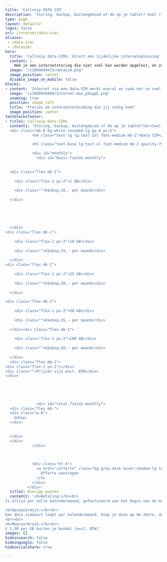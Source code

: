 ```yaml
---
title: 'Callvoip DATA SIM'
description: 'Storing, backup, buitengebied of 4G op je tablet? Snel (tijdelijk) internet met een data-SIM van Callvoip.'
type: page
layout: default2
logos: false
url: /internet/data-sim/
aliases:
 - /data-sim/
 - /datasim/
hero:
  title: 'Callvoip data-SIMs: direct een tijdelijke internetoplossing'
  content: |-
    Heb je een internetstoring die niet snel kan worden opgelost, en zoek je een tijdelijk alternatief? Callvoip kan je voorzien van een data-SIM zodat je snel weer online bent. Een ideale match met bv de FRITZBox 6850.<br><br><a href="https://callvoip.nl/aanvragen/data-sim/" target="_blank" class="button">Data-SIM aanvragen</a>
  image: "/v1604049415/datasim.png"
  image_position: center
  disable_image_on_mobile: false
blocks:
- content: 'Internet via een data-SIM werkt overal en vaak net zo snel als de internetverbinding die je gewend bent thuis!<br>Dat maakt een data-SIM een fijne oplossing als je onverwachts wordt geplaagd door een internetstoring. Vooral als die wat langer duurt!<br>We kunnen je snel voorzien van een complete oplossing: een SIM kaart met het gewenste abonnement. Fijn is dat je geen lange looptijd hebt, je kunt het abonnement dus weer opzeggen als het niet meer nodig is. Naast de SIM kunnen we je ook voorzien van een FRITZBox waar we de SIM al in plaatsen. Je hoeft dan alleen nog maar de stekker in het stopcontact te doen en je kunt weer aan de slag.'
  image: "/v1600956804/internet-max_p0ugq5.png"
  zooming: true
  position: image_left
  title: 'Precies de internetverbinding die jij nodig hebt'
  image_position: center
textblocksfooter:
- title1: Callvoip Data-SIMs
  content1: 'Storing, backup, buitengebied of 4G op je tablet?<br>Snel (tijdelijk) internet met een data-SIM.
  <div class="mb-8 bg-white rounded-lg py-8 px-6">
            <h4 class="text-lg lg:text-2xl font-medium mb-2">Data SIM</h4>

            <h5 class="text-base lg:text-xl font-medium mb-2 opacity-75">Databundel p/mnd</h5>

            <div id="monthly">
              <div id="basic-fields-monthly">
  
  
  <div class="flex mb-1">
    
    <div class="flex-1 px-2">1 GB</div>
    
    <div class="">€&nbsp;10,- per maand</div>
    
  </div>
  
  
  
  
  
  </div>
<div class="flex mb-1">
    
    <div class="flex-1 px-2">10 GB</div>
    
    <div class="">€&nbsp;19,- per maand</div>
    
  </div>
<div class="flex mb-1">
    
    <div class="flex-1 px-2">25 GB</div>
    
    <div class="">€&nbsp;30,- per maand</div>
    
  </div>

<div class="flex mb-1">
    
    <div class="flex-1 px-2">50 GB</div>
    
    <div class="">€&nbsp;35,- per maand</div>
    
  </div><div class="flex mb-1">
    
    <div class="flex-1 px-2">100 GB</div>
    
    <div class="">€&nbsp;50,- per maand</div>
    
  </div>
  <div class="flex mb-1">
<div class="flex-1 px-2"></div>
<div class="">Prijzen zijn excl. BTW</div>
</div>
              
              
              
              
              
              <div id="total-fields-monthly">
  <div class="flex mb-">
  <div class="w-6">
    &nbsp;
  </div>
  
  
  </div>
  </div>
            </div>

            
            
            <div class="mt-4">
              <a href="/offerte" class="bg-grey-dark hover:shadow-lg text-white rounded-md block text-center w-full px-4 py-2">
                Offerte aanvragen
              </a>
            </div>
          </div>'
  title2: Overige punten
  content2: '<b>Betaling:</b><br>
Is altijd per volle kalendermaand, gefactureerd aan het begin van de maand.<br><br>

<b>Opzegtermijn:</b><br>
Een data simkaart loopt per kalendermaand. Koop je deze op de 20ste, dan betaal je een volle maand vanaf de 20ste tot het einde van die maand. Opzeggen kan gedurende de gehele maand.
<br><br>
<b>Meerverbruik:</b><br>
€ 1,50 per GB buiten je bundel (excl. BTW)'
images: []
hideinsearch: false
hideingoogle: false
hidesocialshare: true

---
```

